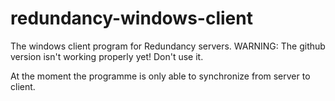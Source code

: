 redundancy-windows-client
=========================

The windows client program for Redundancy servers.
WARNING: The github version isn't working properly yet! Don't use it.

At the moment the programme is only able to synchronize from server to client.
